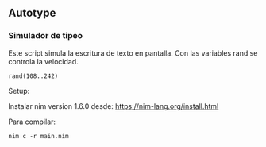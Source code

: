 ## Autotype
### Simulador de tipeo

Este script simula la escritura de texto en pantalla.
Con las variables rand se controla la velocidad.
  
    rand(108..242) 

Setup: 
  
  Instalar nim version 1.6.0 desde:
  https://nim-lang.org/install.html

Para compilar: 
    
    nim c -r main.nim
